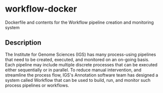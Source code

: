 # workflow-docker
Dockerfile and contents for the Workflow pipeline creation and monitoring system

## Description
The Institute for Genome Sciences (IGS) has many process-using pipelines that need to be created, executed, and monitored on an on-going basis. Each pipeline may include multiple discrete processes that can be executed either sequentially or in parallel. To reduce manual intervention, and streamline the process flow, IGS's Annotation software team has designed a system called Workflow that can be used to build, run, and monitor such process pipelines or workflows.
